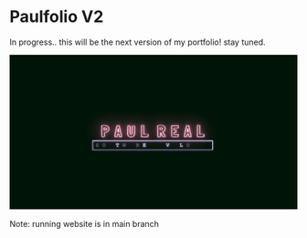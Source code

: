 # Paulfolio V2
In progress.. this will be the next version of my portfolio! stay tuned.

![v2_look](https://github.com/Elprea/Paulfolio/blob/master/images/Paulfolio_v2.gif)

Note: running website is in main branch

